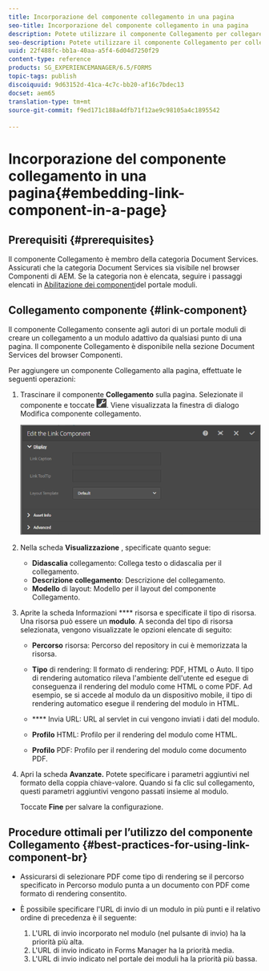 ```yaml
---
title: Incorporazione del componente collegamento in una pagina
seo-title: Incorporazione del componente collegamento in una pagina
description: Potete utilizzare il componente Collegamento per collegare un documento adattivo o un modulo adattivo da qualsiasi pagina.
seo-description: Potete utilizzare il componente Collegamento per collegare un documento adattivo o un modulo adattivo da qualsiasi pagina.
uuid: 22f488fc-bb1a-40aa-a5f4-6d04d7250f29
content-type: reference
products: SG_EXPERIENCEMANAGER/6.5/FORMS
topic-tags: publish
discoiquuid: 9d63152d-41ca-4c7c-bb20-af16c7bdec13
docset: aem65
translation-type: tm+mt
source-git-commit: f9ed171c188a4dfb71f12ae9c98105a4c1895542

---
```



# Incorporazione del componente collegamento in una pagina{#embedding-link-component-in-a-page}

## Prerequisiti {#prerequisites}

Il componente Collegamento è membro della categoria Document Services. Assicurati che la categoria Document Services sia visibile nel browser Componenti di AEM. Se la categoria non è elencata, seguire i passaggi elencati in [Abilitazione dei componenti](/help/forms/using/enabling-forms-portal-components.md)del portale moduli.

## Collegamento componente {#link-component}

Il componente Collegamento consente agli autori di un portale moduli di creare un collegamento a un modulo adattivo da qualsiasi punto di una pagina. Il componente Collegamento è disponibile nella sezione Document Services del browser Componenti.

Per aggiungere un componente Collegamento alla pagina, effettuate le seguenti operazioni:

1. Trascinare il componente **Collegamento** sulla pagina. Selezionate il componente e toccate ![cmppr](assets/cmppr.png). Viene visualizzata la finestra di dialogo Modifica componente collegamento.

   ![edit-link-component](assets/edit-link-component.png)

1. Nella scheda **Visualizzazione** , specificate quanto segue:

   * **Didascalia** collegamento: Collega testo o didascalia per il collegamento.
   * **Descrizione collegamento**: Descrizione del collegamento.
   * **Modello** di layout: Modello per il layout del componente Collegamento.

1. Aprite la scheda Informazioni **** risorsa e specificate il tipo di risorsa. Una risorsa può essere un **modulo**. A seconda del tipo di risorsa selezionata, vengono visualizzate le opzioni elencate di seguito:

   * **Percorso** risorsa: Percorso del repository in cui è memorizzata la risorsa.

   * **Tipo** di rendering: Il formato di rendering: PDF, HTML o Auto. Il tipo di rendering automatico rileva l&#39;ambiente dell&#39;utente ed esegue di conseguenza il rendering del modulo come HTML o come PDF. Ad esempio, se si accede al modulo da un dispositivo mobile, il tipo di rendering automatico esegue il rendering del modulo in HTML.
   * **** Invia URL:  URL al servlet in cui vengono inviati i dati del modulo.
   * **Profilo** HTML: Profilo per il rendering del modulo come HTML.
   * **Profilo** PDF: Profilo per il rendering del modulo come documento PDF.

1. Apri la scheda **Avanzate.** Potete specificare i parametri aggiuntivi nel formato della coppia chiave-valore. Quando si fa clic sul collegamento, questi parametri aggiuntivi vengono passati insieme al modulo.

   Toccate **Fine** per salvare la configurazione.

## Procedure ottimali per l’utilizzo del componente Collegamento {#best-practices-for-using-link-component-br}

* Assicurarsi di selezionare PDF come tipo di rendering se il percorso specificato in Percorso modulo punta a un documento con PDF come formato di rendering consentito.
* È possibile specificare l&#39;URL di invio di un modulo in più punti e il relativo ordine di precedenza è il seguente:

   1. L&#39;URL di invio incorporato nel modulo (nel pulsante di invio) ha la priorità più alta.
   1. L&#39;URL di invio indicato in Forms Manager ha la priorità media.
   1. L&#39;URL di invio indicato nel portale dei moduli ha la priorità più bassa.
